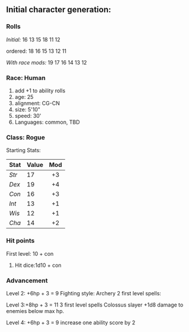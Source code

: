 ## Initial character generation:

### Rolls

*Initial:* 
16 13 15 18 11 12

ordered: 18 16 15 13 12 11

*With race mods:* 19 17 16 14 13 12


### Race: Human

1. add +1 to ability rolls
2. age: 25
3. alignment: CG-CN
4. size: 5'10"
5. speed: 30'
6. Languages: common, TBD

### Class: Rogue

Starting Stats:

| Stat | Value | Mod  |
|:-----|:------|:----:|
| *Str* | 17   | +3   |
| *Dex* | 19   | +4   |
| *Con* | 16   | +3   |
| *Int* | 13   | +1   |
| *Wis* | 12   | +1   |
| *Cha* | 14   | +2   |

### Hit points

First level:  10 + con
1. Hit dice:1d10 + con


### Advancement
Level 2: +6hp  + 3 = 9
Fighting style: Archery
2 first level spells:

Level 3:+8hp + 3 = 11
3 first level spells
Colossus slayer +1d8  damage to enemies below max hp.

Level 4: +6hp + 3 = 9
increase one ability score by 2
